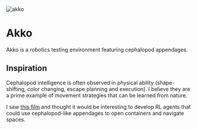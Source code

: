 ![akko](https://github.com/SioKCronin/akko/blob/master/media/akko.jpg)

# Akko

Akko is a robotics testing environment featuring cephalopod appendages. 

## Inspiration

Cephalopod intelligence is often observed in physical ability (shape-shifting, color changing, escape planning and execution). I believe they are a prime example of movement strategies that can be learned from nature. 

I saw [this film](https://www.youtube.com/watch?v=Z0iUlWnon9Y) and thought it would be interesting to develop RL agents that could use cephalopod-like appendages to open containers and navigate spaces. 
